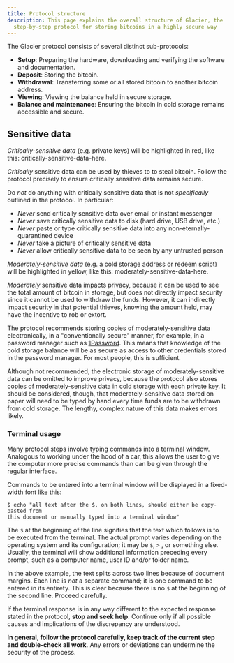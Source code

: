 ```yaml
---
title: Protocol structure
description: This page explains the overall structure of Glacier, the
  step-by-step protocol for storing bitcoins in a highly secure way
---
```


The Glacier protocol consists of several distinct sub-protocols:

* **Setup**: Preparing the hardware, downloading and verifying the software and
documentation.
* **Deposit**: Storing the bitcoin.
* **Withdrawal**: Transferring some or all stored bitcoin to another
bitcoin address.
* **Viewing**: Viewing the balance held in secure storage.
* **Balance and maintenance**: Ensuring the bitcoin in cold storage remains accessible and
secure.

## Sensitive data

*Critically-sensitive data* (e.g. private keys) will be highlighted in red,
like this: <span class="danger">critically-sensitive-data-here</span>.

*Critically* sensitive data can be used by thieves to to steal bitcoin. Follow
the protocol precisely to ensure critically sensitive data remains secure.

Do *not* do anything with critically sensitive data that is not *specifically*
outlined in the protocol. In particular:

* *Never* send critically sensitive data over email or instant messenger
* *Never* save critically sensitive data to disk (hard drive, USB drive, etc.)
* *Never* paste or type critically sensitive data into any non-eternally-quarantined
device
* *Never* take a picture of critically sensitive data
* *Never* allow critically sensitive data to be seen by any untrusted person

*Moderately-sensitive data* (e.g. a cold storage address or redeem script) will
be highlighted in yellow, like this: <span class="warning">moderately-sensitive-data-here</span>.

*Moderately* sensitive data impacts privacy, because it can be used to see the total
amount of bitcoin in storage, but does not directly impact security since it cannot
be used to withdraw the funds. However, it can indirectly impact security in
that potential thieves, knowing the amount held, may have the incentive to rob or
extort.

The protocol recommends storing copies of moderately-sensitive
data electronically, in a "conventionally secure" manner, for example, in
a password manager such as [1Password](https://1password.com/). This means that knowledge
of the cold storage balance will be as secure as access to other credentials stored in
the password manager. For most people, this is sufficient.

Although not recommended, the electronic storage of moderately-sensitive data can be
omitted to improve privacy, because the protocol also stores copies of
moderately-sensitive data in cold storage with each private key. It should be considered,
though, that moderately-sensitive data stored on paper will need to be typed by hand
every time funds are to be withdrawn from cold storage. The lengthy, complex nature of
this data makes errors likely.

### Terminal usage

Many protocol steps involve typing commands into a terminal window. Analogous to
working under the hood of a car, this allows the user to give the
computer more precise commands than can be given through the regular
interface.

Commands to be entered into a terminal window will be
displayed in a fixed-width font like this:

```
$ echo "all text after the $, on both lines, should either be copy-pasted from
this document or manually typed into a terminal window"
```

The `$` at the beginning of the line signifies that the text which follows is to be
executed from the terminal. The actual prompt varies depending on the operating
system and its configuration; it may be `$`, `>` , or something else. Usually,
the terminal will show additional information preceding every prompt, such as
a computer name, user ID and/or folder name.

In the above example, the text splits across two lines because of document margins. 
Each line is *not* a separate command; it is one command to be entered in its
entirety. This is clear because there is no `$` at the beginning of the second
line. Proceed carefully.

If the terminal response is in any way different to the expected response stated
in the protocol, **stop and seek help**. Continue only if all possible causes and
implications of the discrepancy are understood.

**In general, follow the protocol carefully, keep track of the current step and
double-check all work**. Any errors or deviations can undermine the security of the
process.